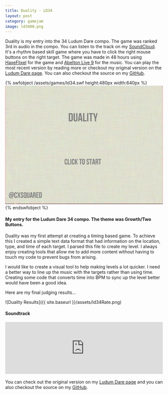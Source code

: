 ```yaml
---
title: Duality - LD34
layout: post
category: gamejam
image: ld3400.png
---
```


Duality is my entry into the 34 Ludum Dare compo. The game was ranked 3rd in audio in the compo. You can listen to the track on my [SoundCloud](https://soundcloud.com/cxsquared/duality). It's a rhythm based skill game where you have to click the right mouse buttons on the right target. The game was made in 48 hours using [HaxeFlixel](http://haxeflixel.com/) for the game and [Abelton Live 9](https://www.ableton.com/) for the music. You can play the most recent version by reading more or checkout my original version on the [Ludum Dare page](http://ludumdare.com/compo/ludum-dare-34/?action=preview&uid=23711). You can also checkout the source on my [GitHub](https://github.com/cxsquared/LD34).

{% swfobject /assets/games/ld34.swf height:480px width:640px %}<img src="/assets/ld3400.png">{% endswfobject %}

#### My entry for the Ludum Dare 34 compo. The theme was Growth/Two Buttons.

Duality was my first attempt at creating a timing based game. To achieve this I created a simple text data format that had information on the location, type, and time of each target. I parsed this file to create my level. I always enjoy creating tools that allow me to add more content without having to touch my code to prevent bugs from arising.

I would like to create a visual tool to help making levels a lot quicker. I need a better way to line up the music with the targets rather than using time. Creating some code that converts time into BPM to sync up the level better would have been a good idea.

Here are my final judging results...

![Duality Results]({{ site.baseurl }}/assets/ld34Rate.png)

#### Soundtrack

<iframe width="100%" height="166" scrolling="no" frameborder="no" src="https://w.soundcloud.com/player/?url=https%3A//api.soundcloud.com/tracks/237334316&amp;color=ff5500&amp;auto_play=false&amp;hide_related=false&amp;show_comments=true&amp;show_user=true&amp;show_reposts=false"></iframe>

You can check out the original version on my [Ludum Dare page](http://ludumdare.com/compo/ludum-dare-34/?action=preview&uid=23711) and you can also checkout the source on my [GitHub](https://github.com/cxsquared/LD34).
